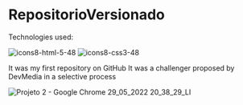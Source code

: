 # RepositorioVersionado

Technologies used: 

![icons8-html-5-48](https://user-images.githubusercontent.com/101835324/165111872-1db50d31-ff08-4c68-8f8d-372172a3e58d.png)
![icons8-css3-48](https://user-images.githubusercontent.com/101835324/165111999-a12764fb-a618-4c85-9fc1-8a9fd68e4db0.png)


It was my first repository on GitHub
It was a challenger proposed by DevMedia in a selective process

![Projeto 2 - Google Chrome 29_05_2022 20_38_29_LI](https://user-images.githubusercontent.com/101835324/170895985-87ebfc5e-25ed-4d15-97d4-13e278294de7.jpg)
